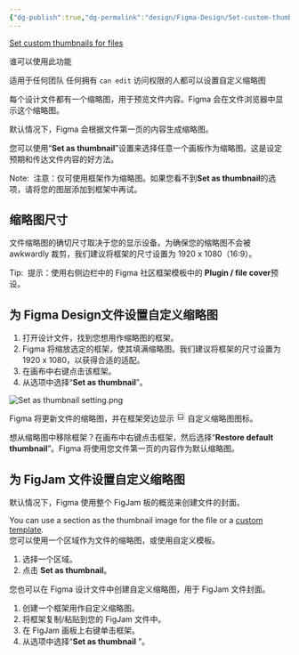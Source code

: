 ```yaml
---
{"dg-publish":true,"dg-permalink":"design/Figma-Design/Set-custom-thumbnails-for-files","permalink":"/design/Figma-Design/Set-custom-thumbnails-for-files/","metatags":{"description":"Before you start Who can use this feature","og:site_name":"DavonOs","og:title":"设置文件的自定义缩略图","og:type":"article","og:url":"https://zuji.eu.org/design/Figma-Design/Set-custom-thumbnails-for-files","og:image":"https://help.figma.com/hc/theming_assets/01HZFG1N1QJPKABHT3PHQQ0J9J","og:image: width":"200","og:image: alt":"articlecover","og:locale":"zh_cn"},"tags":["Design/UI/Figma"],"dgShowInlineTitle":true,"created":"2025-07-21 20:58","updated":"2025-07-21 20:59"}
---
```


[Set custom thumbnails for files](https://help.figma.com/hc/en-us/articles/360038511413-Set-custom-thumbnails-for-files)

谁可以使用此功能

适用于任何团队
任何拥有 `can edit` 访问权限的人都可以设置自定义缩略图

每个设计文件都有一个缩略图，用于预览文件内容。Figma 会在文件浏览器中显示这个缩略图。

默认情况下，Figma 会根据文件第一页的内容生成缩略图。

您可以使用“**Set as thumbnail**”设置来选择任意一个画板作为缩略图。这是设定预期和传达文件内容的好方法。

Note:  
注意：仅可使用框架作为缩略图。如果您看不到**Set as thumbnail**的选项，请将您的图层添加到框架中再试。

## 缩略图尺寸

文件缩略图的确切尺寸取决于您的显示设备。为确保您的缩略图不会被 awkwardly 裁剪，我们建议将框架的尺寸设置为 1920 x 1080（16:9）。

Tip: 
提示：使用右侧边栏中的 Figma 社区框架模板中的 **Plugin / file cover**预设。

## 为 Figma Design文件设置自定义缩略图

1. 打开设计文件，找到您想用作缩略图的框架。
2. Figma 将缩放选定的框架，使其填满缩略图。我们建议将框架的尺寸设置为 1920 x 1080，以获得合适的适配。
3. 在画布中右键点击该框架。
4. 从选项中选择“**Set as thumbnail**”。

![Set as thumbnail setting.png](https://help.figma.com/hc/article_attachments/20628242713495)

Figma 将更新文件的缩略图，并在框架旁边显示 <svg width="16" height="16" viewBox="0 0 16 16" fill="none" xmlns="http://www.w3.org/2000/svg"><rect x="0.5" y="0.5" width="15" height="15" rx="3" stroke="#CCCCCC" stroke-width="1" fill="none" /><path fill-rule="evenodd" clip-rule="evenodd" d="M4.5 4H11.5C11.7761 4 12 4.22386 12 4.5V9H4V4.5C4 4.22386 4.22386 4 4.5 4ZM4 10V11.5C4 11.7761 4.22386 12 4.5 12H11.5C11.7761 12 12 11.7761 12 11.5V10H4ZM3 4.5C3 3.67157 3.67157 3 4.5 3H11.5C12.3284 3 13 3.67157 13 4.5V11.5C13 12.3284 12.3284 13 11.5 13H4.5C3.67157 13 3 12.3284 3 11.5V4.5Z" fill="currentcolor" fill-opacity="0.9"/></svg> 自定义缩略图图标。

想从缩略图中移除框架？在画布中右键点击框架，然后选择“**Restore default thumbnail**”。Figma 将使用您文件第一页的内容作为默认缩略图。

## 为 FigJam 文件设置自定义缩略图

默认情况下，Figma 使用整个 FigJam 板的概览来创建文件的封面。

You can use a section as the thumbnail image for the file or a [custom template](https://help.figma.com/hc/en-us/articles/13590681087127).  
您可以使用一个区域作为文件的缩略图，或使用自定义模板。

1. 选择一个区域。
2. 点击 **Set as thumbnail**。

您也可以在 Figma 设计文件中创建自定义缩略图，用于 FigJam 文件封面。

1. 创建一个框架用作自定义缩略图。
2. 将框架复制/粘贴到您的 FigJam 文件中。
3. 在 FigJam 画板上右键单击框架。
4. 从选项中选择“**Set as thumbnail** ”。